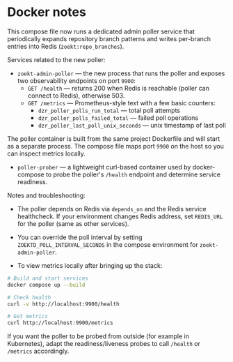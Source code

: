 # Docker notes

This compose file now runs a dedicated admin poller service that periodically expands repository branch patterns and writes per-branch entries into Redis (`zoekt:repo_branches`).

Services related to the new poller:

- `zoekt-admin-poller` — the new process that runs the poller and exposes two observability endpoints on port `9900`:
  - `GET /health` — returns 200 when Redis is reachable (poller can connect to Redis), otherwise 503.
  - `GET /metrics` — Prometheus-style text with a few basic counters:
    - `dzr_poller_polls_run_total` — total poll attempts
    - `dzr_poller_polls_failed_total` — failed poll operations
    - `dzr_poller_last_poll_unix_seconds` — unix timestamp of last poll

The poller container is built from the same project Dockerfile and will start as a separate process. The compose file maps port `9900` on the host so you can inspect metrics locally.

- `poller-prober` — a lightweight curl-based container used by docker-compose to probe the poller's `/health` endpoint and determine service readiness.

Notes and troubleshooting:

- The poller depends on Redis via `depends_on` and the Redis service healthcheck. If your environment changes Redis address, set `REDIS_URL` for the poller (same as other services).

- You can override the poll interval by setting `ZOEKTD_POLL_INTERVAL_SECONDS` in the compose environment for `zoekt-admin-poller`.

- To view metrics locally after bringing up the stack:

```bash
# Build and start services
docker compose up --build

# Check health
curl -v http://localhost:9900/health

# Get metrics
curl http://localhost:9900/metrics
```

If you want the poller to be probed from outside (for example in Kubernetes), adapt the readiness/liveness probes to call `/health` or `/metrics` accordingly.
